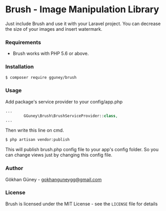 # Brush - Image Manipulation Library

Just include Brush and use it with your Laravel project. You can decrease the size of your images and insert watermark.

### Requirements

- Brush works with PHP 5.6 or above.

### Installation

```bash
$ composer require gguney/brush
```

### Usage
Add package's service provider to your config/app.php

```php
...
        GGuney\Brush\BrushServiceProvider::class,
...
```

Then write this line on cmd.
```bash
$ php artisan vendor:publish
```

This will publish brush.php config file to your app's config folder. So you can change views just by changing this config file.

### Author

Gökhan Güney - <gokhanguneygg@gmail.com><br />

### License

Brush is licensed under the MIT License - see the `LICENSE` file for details
